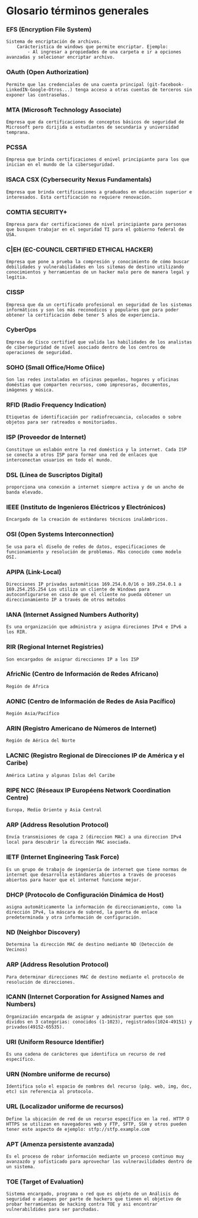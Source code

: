 # Glosario términos generales

### EFS (Encryption File System)
	Sistema de encriptación de archivos.
		Carácteristica de windows que permite encriptar. Ejemplo:
			- Al ingresar a propiedades de una carpeta e ir a opciones avanzadas y selecionar encriptar archivo.

### OAuth (Open Authorization)
	Permite que las credenciales de una cuenta principal (git-facebook-LinkedIN-Google-Otros...) tenga acceso a otras cuentas de terceros sin exponer las contraseñas.

### MTA (Microsoft Technology Associate)
	Empresa que da certificaciones de conceptos básicos de seguridad de Microsoft pero dirijida a estudiantes de secundaria y universidad temprana.

### PCSSA
	Empresa que brinda certificaciones d enivel principiante para los que inician en el mundo de la ciberseguridad.

### ISACA CSX (Cybersecurity Nexus Fundamentals)
	Empresa que brinda certificaciones a graduados en educación superior e interesados. Esta certificación no requiere renovación.

### COMTIA SECURITY+
	Empresa para dar certificaciones de nivel principiante para personas que busquen trabajar en el seguridad TI para el gobierno federal de USA.

### C|EH (EC-COUNCIL CERTIFIED ETHICAL HACKER)
	Empresa que pone a prueba la compresión y conocimiento de cómo buscar  debilidades y vulnerabilidades en los sitemas de destino utilizando conocimientos y herramientas de un hacker malo pero de manera legal y legítia.

### CISSP
	Empresa que da un certificado profesional en seguridad de los sistemas informáticos y son los más reconodicos y populares que para poder obtener la certificación debe tener 5 años de experiencia.

### CyberOps
	Empresa de Cisco certified que valida las habilidades de los analistas de ciberseguridad de nivel asociado dentro de los centros de operaciones de seguridad.

###  SOHO (Small Office/Home Ofiice)

	Son las redes instaladas en oficinas pequeñas, hogares y oficinas doméstias que comparten recursos, como impresoras, documentos, imágenes y música.

### RFID (Radio Frequency Indication)
	Etiquetas de identificación por radiofrecuancia, colocados o sobre objetos para ser ratreados o monitoriados.

### ISP (Proveedor de Internet)
	Constituye un eslabón entre la red doméstica y la internet. Cada ISP se conecta a otros ISP para formar una red de enlaces que interconectan usuarios en todo el mundo.

### DSL (Línea de Suscriptos Digital)
	proporciona una conexión a internet siempre activa y de un ancho de banda elevado.

### IEEE (Instituto de Ingenieros Eléctricos y Electrónicos)
	Encargado de la creación de estándares técnicos inalámbricos.

### OSI (Open Systems Interconnection)
	Se usa para el diseño de redes de datos, especificaciones de funcionamiento y resolución de problemas. Más conocido como modelo OSI.

### APIPA (Link-Local)
	Direcciones IP privadas automáticas 169.254.0.0/16 o 169.254.0.1 a 169.254.255.254 Los utiliza un cliente de Windows para autoconfigurarse en caso de que el cliente no pueda obtener un direccionamiento IP a través de otros métodos

### IANA (Internet Assigned Numbers Authority)
	Es una organización que administra y asigna direciones IPv4 e IPv6 a los RIR.

### RIR (Regional Internet Registries)
	Son encargados de asignar direcciones IP a los ISP
### AfricNic (Centro de Información de Redes Africano)
	Región de África

### AONIC (Centro de Información de Redes de Asia Pacífico)
	Región Asia/Pacífico

### ARIN (Registro Americano de Números de Internet)
	Región de Aérica del Norte

### LACNIC (Registro Regional de Direcciones IP de América y el Caribe)
	América Latina y algunas Islas del Caribe

### RIPE NCC (Réseaux IP Européens Network Coordination Centre)
	Europa, Medio Oriente y Asia Central

### ARP (Address Resolution Protocol)
	Envía transmisiones de capa 2 (direccion MAC) a una direccion IPv4 local para descubrir la dirección MAC asociada.

### IETF (Internet Engineering Task Force)
	Es un grupo de trabajo de ingeniería de internet que tiene normas de internet que desarrolla estándares abiertos a través de procesos abiertos para hacer que el internet funcione mejor.

### DHCP (Protocolo de Configuración Dinámica de Host)
	asigna automáticamente la información de direccionamiento, como la dirección IPv4, la máscara de subred, la puerta de enlace predeterminada y otra información de configuración.

### ND (Neighbor Discovery)
	Determina la dirección MAC de destino mediante ND (Detección de Vecinos)

### ARP (Address Resolution Protocol)
	Para determinar direcciones MAC de destino mediante el protocolo de resolución de direcciones.

### ICANN (Internet Corporation for Assigned Names and Numbers)
	Organización encargada de asignar y administrar puertos que son dividos en 3 categorias: conocidos (1-1023), registrados(1024-49151) y privados(49152-65535).

### URI (Uniform Resource Identifier)
	Es una cadena de carácteres que identifica un recurso de red específico.


### URN (Nombre uniforme de recurso)
	Identifica solo el espacio de nombres del recurso (pág. web, img, doc, etc) sin referencia al protocolo.

### URL (Localizador uniforme de recursos)
	Define la ubicación de red de un recurso específico en la red. HTTP O HTTPS se utilizan en navegadores web y FTP, SFTP, SSH y otros pueden tener este aspecto de ejemplo: stfp://stfp.example.com

### APT (Amenza persistente avanzada)
	Es el proceso de robar información mediante un proceso continuo muy avanzazdo y sofisticado para aprovechar las vulneravilidades dentro de un sistema.

### TOE (Target of Evaluation)
	Sistema encargado, programa o red que es objeto de un Análisis de seguridad o ataques por parte de hackers que tienen el objetivo de probar herramientas de hacking contra TOE y asi encontrar vulnerabildides para ser parchadas.


